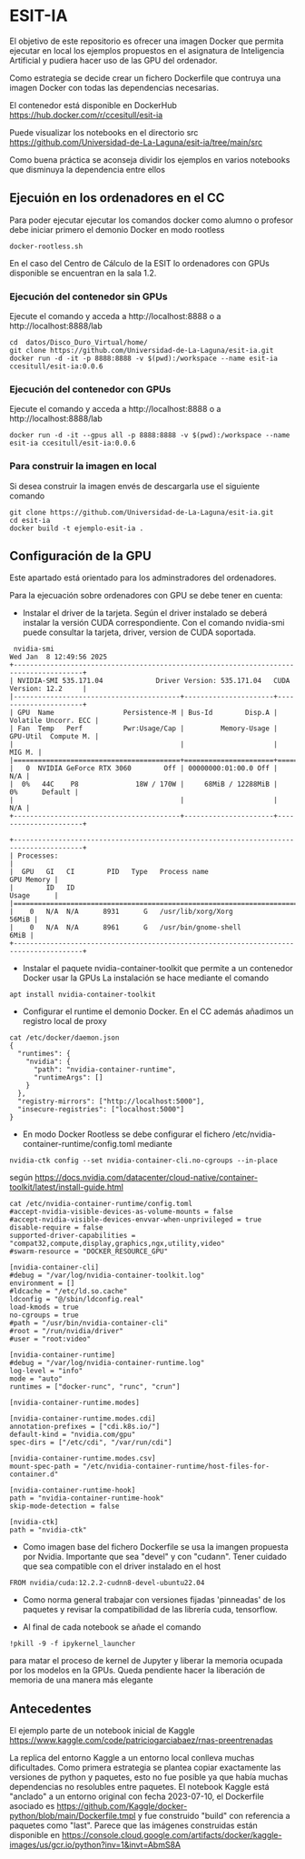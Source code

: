 # ESIT-IA

El objetivo de este repositorio es ofrecer una imagen Docker que permita ejecutar en local los ejemplos propuestos en el asignatura de Inteligencia Artificial y pudiera hacer uso de las GPU del ordenador.

Como estrategia se decide crear un fichero Dockerfile que contruya una imagen Docker con todas las dependencias necesarias.

El contenedor está disponible en DockerHub https://hub.docker.com/r/ccesitull/esit-ia


Puede visualizar los notebooks en el directorio src https://github.com/Universidad-de-La-Laguna/esit-ia/tree/main/src


Como buena práctica se aconseja dividir los ejemplos en varios notebooks que disminuya la dependencia entre ellos


## Ejecuión en los ordenadores en el CC

Para poder ejecutar ejecutar los comandos docker como alumno o profesor debe iniciar primero el demonio Docker en modo rootless

```
docker-rootless.sh 
```

En el caso del Centro de Cálculo de la ESIT lo ordenadores con GPUs disponible se encuentran en la sala 1.2.


### Ejecución del contenedor sin GPUs

Ejecute el comando y acceda a http://localhost:8888 o a http://localhost:8888/lab

```
cd  datos/Disco_Duro_Virtual/home/
git clone https://github.com/Universidad-de-La-Laguna/esit-ia.git
docker run -d -it -p 8888:8888 -v $(pwd):/workspace --name esit-ia ccesitull/esit-ia:0.0.6
```

### Ejecución del contenedor con GPUs

Ejecute el comando y acceda a http://localhost:8888 o a http://localhost:8888/lab

```
docker run -d -it --gpus all -p 8888:8888 -v $(pwd):/workspace --name esit-ia ccesitull/esit-ia:0.0.6
```

### Para construir la imagen en local

Si desea construir la imagen envés de descargarla use el siguiente comando

```
git clone https://github.com/Universidad-de-La-Laguna/esit-ia.git
cd esit-ia
docker build -t ejemplo-esit-ia .
```



## Configuración de la GPU

Este apartado está orientado para los adminstradores del ordenadores. 

Para la ejecuación sobre ordenadores con GPU se debe tener en cuenta:

- Instalar el driver de la tarjeta. Según el driver instalado se deberá instalar la versión CUDA correspondiente. Con el comando nvidia-smi puede consultar la tarjeta, driver, version de CUDA soportada.

```
 nvidia-smi 
Wed Jan  8 12:49:56 2025       
+---------------------------------------------------------------------------------------+
| NVIDIA-SMI 535.171.04             Driver Version: 535.171.04   CUDA Version: 12.2     |
|-----------------------------------------+----------------------+----------------------+
| GPU  Name                 Persistence-M | Bus-Id        Disp.A | Volatile Uncorr. ECC |
| Fan  Temp   Perf          Pwr:Usage/Cap |         Memory-Usage | GPU-Util  Compute M. |
|                                         |                      |               MIG M. |
|=========================================+======================+======================|
|   0  NVIDIA GeForce RTX 3060        Off | 00000000:01:00.0 Off |                  N/A |
|  0%   44C    P8              18W / 170W |     68MiB / 12288MiB |      0%      Default |
|                                         |                      |                  N/A |
+-----------------------------------------+----------------------+----------------------+
                                                                                         
+---------------------------------------------------------------------------------------+
| Processes:                                                                            |
|  GPU   GI   CI        PID   Type   Process name                            GPU Memory |
|        ID   ID                                                             Usage      |
|=======================================================================================|
|    0   N/A  N/A      8931      G   /usr/lib/xorg/Xorg                           56MiB |
|    0   N/A  N/A      8961      G   /usr/bin/gnome-shell                          6MiB |
+---------------------------------------------------------------------------------------+

```

- Instalar el paquete nvidia-container-toolkit  que permite a un contenedor Docker usar la GPUs
  La instalación se hace mediante el comando

```
apt install nvidia-container-toolkit
```

- Configurar el runtime el demonio Docker. En el CC además añadimos un registro local de proxy

```
cat /etc/docker/daemon.json 
{
  "runtimes": {
    "nvidia": {
      "path": "nvidia-container-runtime",
      "runtimeArgs": []
    }
  },
  "registry-mirrors": ["http://localhost:5000"],
  "insecure-registries": ["localhost:5000"]
}
```

- En modo Docker Rootless se debe configurar  el fichero /etc/nvidia-container-runtime/config.toml  mediante

```
nvidia-ctk config --set nvidia-container-cli.no-cgroups --in-place
```

según https://docs.nvidia.com/datacenter/cloud-native/container-toolkit/latest/install-guide.html

```
cat /etc/nvidia-container-runtime/config.toml
#accept-nvidia-visible-devices-as-volume-mounts = false
#accept-nvidia-visible-devices-envvar-when-unprivileged = true
disable-require = false
supported-driver-capabilities = "compat32,compute,display,graphics,ngx,utility,video"
#swarm-resource = "DOCKER_RESOURCE_GPU"

[nvidia-container-cli]
#debug = "/var/log/nvidia-container-toolkit.log"
environment = []
#ldcache = "/etc/ld.so.cache"
ldconfig = "@/sbin/ldconfig.real"
load-kmods = true
no-cgroups = true
#path = "/usr/bin/nvidia-container-cli"
#root = "/run/nvidia/driver"
#user = "root:video"

[nvidia-container-runtime]
#debug = "/var/log/nvidia-container-runtime.log"
log-level = "info"
mode = "auto"
runtimes = ["docker-runc", "runc", "crun"]

[nvidia-container-runtime.modes]

[nvidia-container-runtime.modes.cdi]
annotation-prefixes = ["cdi.k8s.io/"]
default-kind = "nvidia.com/gpu"
spec-dirs = ["/etc/cdi", "/var/run/cdi"]

[nvidia-container-runtime.modes.csv]
mount-spec-path = "/etc/nvidia-container-runtime/host-files-for-container.d"

[nvidia-container-runtime-hook]
path = "nvidia-container-runtime-hook"
skip-mode-detection = false

[nvidia-ctk]
path = "nvidia-ctk"
```

- Como imagen base del fichero Dockerfile se usa la imangen propuesta por Nvidia. Importante que sea "devel" y con "cudann". Tener cuidado que sea compatible con el driver instalado en el host


```
FROM nvidia/cuda:12.2.2-cudnn8-devel-ubuntu22.04
```

- Como norma general trabajar con versiones fijadas 'pinneadas' de los paquetes  y revisar la compatibilidad de las librería cuda, tensorflow. 

- Al final de cada notebook se añade el comando 

```
!pkill -9 -f ipykernel_launcher 
``` 

para matar el proceso de kernel de Jupyter y liberar la memoria ocupada por los modelos en la GPUs. 
Queda pendiente hacer la liberación de memoria de una manera más elegante



## Antecedentes

El ejemplo  parte de un notebook inicial de Kaggle https://www.kaggle.com/code/patriciogarciabaez/rnas-preentrenadas

La replica del entorno Kaggle a un entorno local conlleva muchas dificultades. Como primera estrategia se plantea copiar exactamente las versiones de python y paquetes, esto no fue posible ya que había muchas dependencias no resolubles entre paquetes. El notebook Kaggle está "anclado" a un entorno original con fecha 2023-07-10, el Dockerfile asociado es https://github.com/Kaggle/docker-python/blob/main/Dockerfile.tmpl y fue construido "build" con referencia a paquetes como "last". Parece que las imágenes construidas están disponible en https://console.cloud.google.com/artifacts/docker/kaggle-images/us/gcr.io/python?inv=1&invt=AbmS8A


